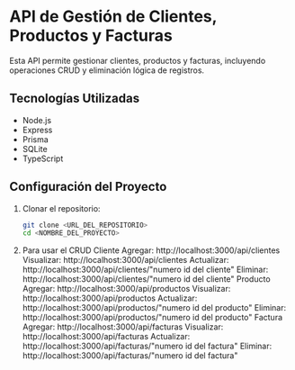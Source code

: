 # API de Gestión de Clientes, Productos y Facturas

Esta API permite gestionar clientes, productos y facturas, incluyendo operaciones CRUD y eliminación lógica de registros.

## Tecnologías Utilizadas
- Node.js
- Express
- Prisma
- SQLite
- TypeScript

## Configuración del Proyecto

1. Clonar el repositorio:
   ```bash
   git clone <URL_DEL_REPOSITORIO>
   cd <NOMBRE_DEL_PROYECTO>
2. Para usar el CRUD
   Cliente
   Agregar: http://localhost:3000/api/clientes
   Visualizar: http://localhost:3000/api/clientes
   Actualizar: http://localhost:3000/api/clientes/"numero id del cliente"
   Eliminar: http://localhost:3000/api/clientes/"numero id del cliente"
   Producto
   Agregar: http://localhost:3000/api/productos
   Visualizar: http://localhost:3000/api/productos
   Actualizar: http://localhost:3000/api/productos/"numero id del producto"
   Eliminar: http://localhost:3000/api/productos/"numero id del producto"
   Factura
   Agregar: http://localhost:3000/api/facturas
   Visualizar: http://localhost:3000/api/facturas
   Actualizar: http://localhost:3000/api/facturas/"numero id del factura"
   Eliminar: http://localhost:3000/api/facturas/"numero id del factura"

   